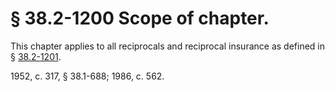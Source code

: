 # § 38.2-1200 Scope of chapter.

<p>This chapter applies to all reciprocals and reciprocal insurance as defined in § <a href='http://law.lis.virginia.gov/vacode/38.2-1201/'>38.2-1201</a>.</p><p>1952, c. 317, § 38.1-688; 1986, c. 562.</p>